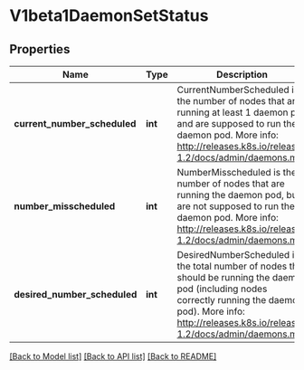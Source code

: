 # V1beta1DaemonSetStatus

## Properties
Name | Type | Description | Notes
------------ | ------------- | ------------- | -------------
**current_number_scheduled** | **int** | CurrentNumberScheduled is the number of nodes that are running at least 1 daemon pod and are supposed to run the daemon pod. More info: http://releases.k8s.io/release-1.2/docs/admin/daemons.md | 
**number_misscheduled** | **int** | NumberMisscheduled is the number of nodes that are running the daemon pod, but are not supposed to run the daemon pod. More info: http://releases.k8s.io/release-1.2/docs/admin/daemons.md | 
**desired_number_scheduled** | **int** | DesiredNumberScheduled is the total number of nodes that should be running the daemon pod (including nodes correctly running the daemon pod). More info: http://releases.k8s.io/release-1.2/docs/admin/daemons.md | 

[[Back to Model list]](../README.md#documentation-for-models) [[Back to API list]](../README.md#documentation-for-api-endpoints) [[Back to README]](../README.md)


